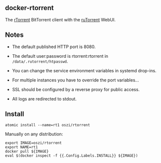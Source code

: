 ## docker-rtorrent

The [rTorrent](https://github.com/rakshasa/rtorrent) BitTorrent client
with the [ruTorrent](https://github.com/Novik/ruTorrent) WebUI.

## Notes

 * The default published HTTP port is 8080.

 * The default user:password is rtorrent:rtorrent in `/data/.rutorrent/htpasswd`.

 * You can change the service environment variables in systemd drop-ins.

 * For multiple instances you have to override the port variables...

 * SSL should be configured by a reverse proxy for public access.

 * All logs are redirected to stdout.

## Install

```
atomic install --name=rt1 oszi/rtorrent
```

Manually on any distribution:

```
export IMAGE=oszi/rtorrent
export NAME=rt1
docker pull ${IMAGE}
eval $(docker inspect -f {{.Config.Labels.INSTALL}} ${IMAGE})
```
